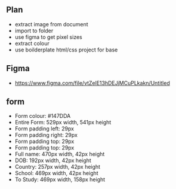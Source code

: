 ## Plan
- extract image from document
- import to folder
- use figma to get pixel sizes
- extract colour
- use boilderplate html/css project for base



## Figma
- https://www.figma.com/file/vtZelE13hDEJjMCuPLkakn/Untitled

## form
- Form colour: #147DDA
- Entire Form: 529px width, 541px height
- Form padding left: 29px
- Form padding right: 29px
- Form padding top: 29px
- Form padding top: 29px
- Full name:   470px width, 42px  height
- DOB:         192px width, 42px  height
- Country:     257px width, 42px  height
- School:      469px width, 42px  height
- To Study:    469px width, 158px height